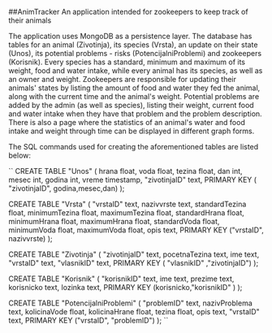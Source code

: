 ##AnimTracker
An application intended for zookeepers to keep track of their animals

The application uses MongoDB as a persistence layer. The database has tables for an animal (Zivotinja), its species (Vrsta), an update on their state (Unos), its potential problems - risks (PotencijalniProblemi) and zookeepers (Korisnik).
 Every species has a standard, minimum and maximum of its weight, food and water intake, while every animal has its species, as well as an owner and weight. Zookeepers are responsible for updating their animals' states by listing the amount of food and water they fed the animal, along 
 with the current time and the animal's weight. Potential problems are added by the admin (as well as species), listing their weight, current food and water intake when they have that problem and the problem description.
 There is also a page where the statistics of an animal's water and food intake and weight through time can be displayed in different graph forms.

 The SQL commands used for creating the aforementioned tables are listed below:

 ``
CREATE TABLE "Unos" (
    hrana float,
    voda float,
    tezina float,
    dan int,
    mesec int,
    godina int,
    vreme timestamp,
    "zivotinjaID" text,
    PRIMARY KEY ( "zivotinjaID", godina,mesec,dan)
);

CREATE TABLE "Vrsta" (
    "vrstaID" text,
    nazivvrste text,
    standardTezina float,
    minimumTezina float,
    maximumTezina float,
    standardHrana float,
    minimumHrana float,
    maximumHrana float,
    standardVoda float,
    minimumVoda float,
    maximumVoda float,
    opis text,
    PRIMARY KEY ("vrstaID", nazivvrste)
);


CREATE TABLE "Zivotinja" (
    "zivotinjaID" text,
    pocetnaTezina text,
    ime text,
    "vrstaID" text,
    "vlasnikID" text,
    PRIMARY KEY ( "vlasnikID" ,"zivotinjaID")
);


CREATE TABLE "Korisnik" (
    "korisnikID" text,
    ime text,
    prezime text,
    korisnicko text,
    lozinka text,
    PRIMARY KEY (korisnicko,"korisnikID" )
);


CREATE TABLE "PotencijalniProblemi" (
    "problemID" text,
    nazivProblema text,
    kolicinaVode float,
    kolicinaHrane float,
    tezina float,
    opis text,
    "vrstaID" text,
    PRIMARY KEY ("vrstaID", "problemID")
);
``
